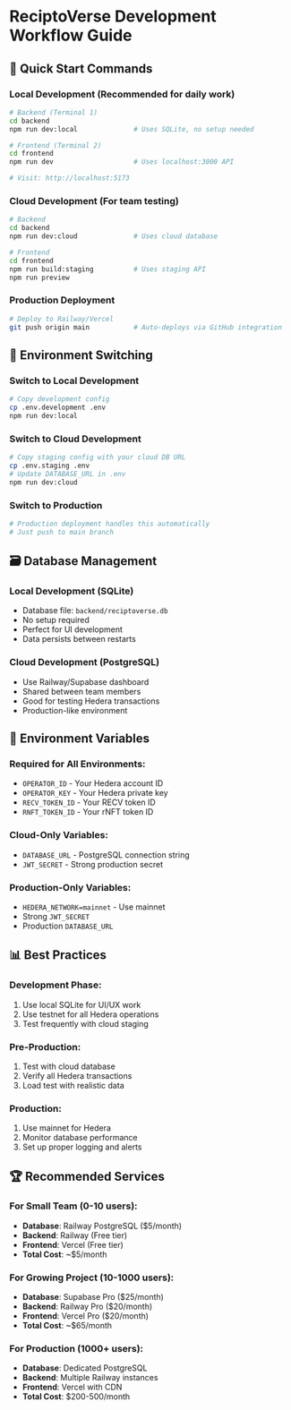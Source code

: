 # ReciptoVerse Development Workflow Guide

## 🚀 Quick Start Commands

### Local Development (Recommended for daily work)

```bash
# Backend (Terminal 1)
cd backend
npm run dev:local              # Uses SQLite, no setup needed

# Frontend (Terminal 2)
cd frontend
npm run dev                    # Uses localhost:3000 API

# Visit: http://localhost:5173
```

### Cloud Development (For team testing)

```bash
# Backend
cd backend
npm run dev:cloud              # Uses cloud database

# Frontend
cd frontend
npm run build:staging          # Uses staging API
npm run preview
```

### Production Deployment

```bash
# Deploy to Railway/Vercel
git push origin main           # Auto-deploys via GitHub integration
```

## 🔧 Environment Switching

### Switch to Local Development

```bash
# Copy development config
cp .env.development .env
npm run dev:local
```

### Switch to Cloud Development

```bash
# Copy staging config with your cloud DB URL
cp .env.staging .env
# Update DATABASE_URL in .env
npm run dev:cloud
```

### Switch to Production

```bash
# Production deployment handles this automatically
# Just push to main branch
```

## 🗃️ Database Management

### Local Development (SQLite)

- Database file: `backend/reciptoverse.db`
- No setup required
- Perfect for UI development
- Data persists between restarts

### Cloud Development (PostgreSQL)

- Use Railway/Supabase dashboard
- Shared between team members
- Good for testing Hedera transactions
- Production-like environment

## 🔐 Environment Variables

### Required for All Environments:

- `OPERATOR_ID` - Your Hedera account ID
- `OPERATOR_KEY` - Your Hedera private key
- `RECV_TOKEN_ID` - Your RECV token ID
- `RNFT_TOKEN_ID` - Your rNFT token ID

### Cloud-Only Variables:

- `DATABASE_URL` - PostgreSQL connection string
- `JWT_SECRET` - Strong production secret

### Production-Only Variables:

- `HEDERA_NETWORK=mainnet` - Use mainnet
- Strong `JWT_SECRET`
- Production `DATABASE_URL`

## 📊 Best Practices

### Development Phase:

1. Use local SQLite for UI/UX work
2. Use testnet for all Hedera operations
3. Test frequently with cloud staging

### Pre-Production:

1. Test with cloud database
2. Verify all Hedera transactions
3. Load test with realistic data

### Production:

1. Use mainnet for Hedera
2. Monitor database performance
3. Set up proper logging and alerts

## 🏆 Recommended Services

### For Small Team (0-10 users):

- **Database**: Railway PostgreSQL ($5/month)
- **Backend**: Railway (Free tier)
- **Frontend**: Vercel (Free tier)
- **Total Cost**: ~$5/month

### For Growing Project (10-1000 users):

- **Database**: Supabase Pro ($25/month)
- **Backend**: Railway Pro ($20/month)
- **Frontend**: Vercel Pro ($20/month)
- **Total Cost**: ~$65/month

### For Production (1000+ users):

- **Database**: Dedicated PostgreSQL
- **Backend**: Multiple Railway instances
- **Frontend**: Vercel with CDN
- **Total Cost**: $200-500/month

